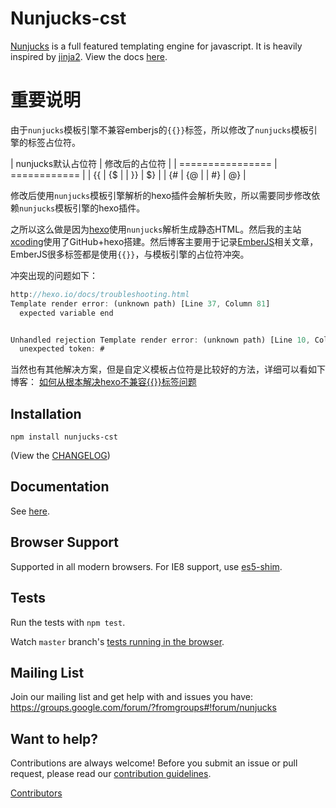 # Nunjucks-cst

[Nunjucks](https://mozilla.github.io/nunjucks/) is a full featured
templating engine for javascript. It is heavily inspired by
[jinja2](http://jinja.pocoo.org/). View the docs
[here](https://mozilla.github.io/nunjucks/).

# 重要说明

由于`nunjucks`模板引擎不兼容emberjs的`{{}}`标签，所以修改了`nunjucks`模板引擎的标签占位符。

| nunjucks默认占位符 | 修改后的占位符 |
| ================ | ============ |
|        {{        |      {$      |
|        }}        |     $}      |
|        {#        |      {@     |
|        #}        |      @}     |


修改后使用`nunjucks`模板引擎解析的hexo插件会解析失败，所以需要同步修改依赖`nunjucks`模板引擎的hexo插件。

之所以这么做是因为[hexo](http://hexo.io)使用`nunjucks`解析生成静态HTML。然后我的主站[xcoding](http://xcoding.tech)使用了GitHub+hexo搭建。然后博客主要用于记录[EmberJS](http://emberjs.com)相关文章，EmberJS很多标签都是使用`{{}}`，与模板引擎的占位符冲突。

冲突出现的问题如下：
```js
http://hexo.io/docs/troubleshooting.html
Template render error: (unknown path) [Line 37, Column 81]
  expected variable end


Unhandled rejection Template render error: (unknown path) [Line 10, Column 95]
  unexpected token: #
```

当然也有其他解决方案，但是自定义模板占位符是比较好的方法，详细可以看如下博客：
[如何从根本解决hexo不兼容{{}}标签问题](http://xcoding.tech/2018/08/08/hexo/%E5%A6%82%E4%BD%95%E4%BB%8E%E6%A0%B9%E6%9C%AC%E8%A7%A3%E5%86%B3hexo%E4%B8%8D%E5%85%BC%E5%AE%B9%7B%7B%7D%7D%E6%A0%87%E7%AD%BE%E9%97%AE%E9%A2%98/)


## Installation

`npm install nunjucks-cst`

(View the [CHANGELOG](https://github.com/mozilla/nunjucks/releases))

## Documentation

See [here](https://mozilla.github.io/nunjucks/).

## Browser Support

Supported in all modern browsers. For IE8 support, use [es5-shim](https://github.com/es-shims/es5-shim).

## Tests

Run the tests with `npm test`.

Watch `master` branch's [tests running in the browser](https://mozilla.github.io/nunjucks/files/tests/browser/).

## Mailing List

Join our mailing list and get help with and issues you have:
https://groups.google.com/forum/?fromgroups#!forum/nunjucks

## Want to help?

Contributions are always welcome! Before you submit an issue or pull request, please read our [contribution guidelines](CONTRIBUTING.md).

[Contributors](https://github.com/mozilla/nunjucks/graphs/contributors)
